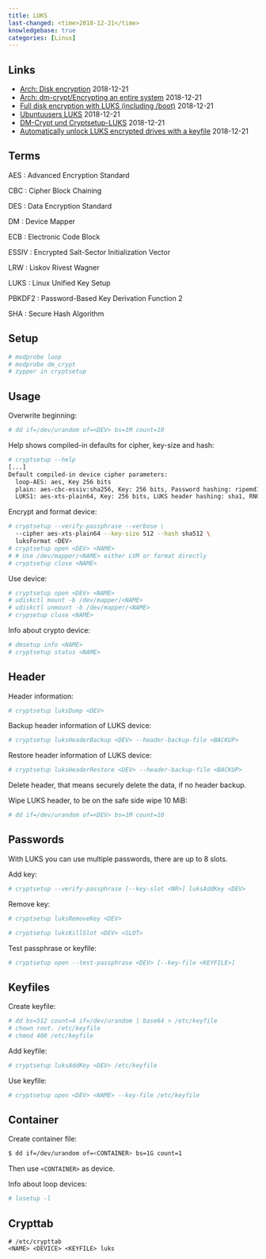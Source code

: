 ```yaml
---
title: LUKS
last-changed: <time>2018-12-21</time>
knowledgebase: true
categories: [Linux]
---
```

## Links

* [Arch: Disk encryption](https://wiki.archlinux.org/index.php/Disk_encryption) <time>2018-12-21</time>
* [Arch: dm-crypt/Encrypting an entire system](https://wiki.archlinux.org/index.php/Dm-crypt/Encrypting_an_entire_system) <time>2018-12-21</time>
* [Full disk encryption with LUKS (including /boot)](http://www.pavelkogan.com/2014/05/23/luks-full-disk-encryption) <time>2018-12-21</time>
* [Ubuntuusers LUKS](https://wiki.ubuntuusers.de/LUKS) <time>2018-12-21</time>
* [DM-Crypt und Cryptsetup-LUKS](http://www.linux-magazin.de/Ausgaben/2005/08/Geheime-Niederschrift) <time>2018-12-21</time>
* [Automatically unlock LUKS encrypted drives with a keyfile](https://www.howtoforge.com/automatically-unlock-luks-encrypted-drives-with-a-keyfile) <time>2018-12-21</time>

## Terms

AES
: Advanced Encryption Standard

CBC
: Cipher Block Chaining

DES
: Data Encryption Standard

DM
: Device Mapper

ECB
: Electronic Code Block

ESSIV
: Encrypted Salt-Sector Initialization Vector

LRW
: Liskov Rivest Wagner

LUKS
: Linux Unified Key Setup

PBKDF2
: Password-Based Key Derivation Function 2

SHA
: Secure Hash Algorithm

## Setup

``` sh
# modprobe loop
# modprobe dm_crypt
# zypper in cryptsetup
```

## Usage

Overwrite beginning:

``` sh
# dd if=/dev/urandom of=<DEV> bs=1M count=10
```

Help shows compiled-in defaults for cipher, key-size and hash:

``` sh
# cryptsetup --help
[...]
Default compiled-in device cipher parameters:
  loop-AES: aes, Key 256 bits
  plain: aes-cbc-essiv:sha256, Key: 256 bits, Password hashing: ripemd160
  LUKS1: aes-xts-plain64, Key: 256 bits, LUKS header hashing: sha1, RNG: /dev/urandom
```

Encrypt and format device:

``` sh
# cryptsetup --verify-passphrase --verbose \
  --cipher aes-xts-plain64 --key-size 512 --hash sha512 \
  luksFormat <DEV>
# cryptsetup open <DEV> <NAME>
# # Use /dev/mapper/<NAME> either LVM or format directly
# cryptsetup close <NAME>
```

Use device:

``` sh
# cryptsetup open <DEV> <NAME>
# udiskctl mount -b /dev/mapper/<NAME>
# udiskctl unmount -b /dev/mapper/<NAME>
# crypsetup close <NAME>
```

Info about crypto device:

``` sh
# dmsetup info <NAME>
# cryptsetup status <NAME>
```

## Header

Header information:

``` sh
# cryptsetup luksDump <DEV>
```

Backup header information of LUKS device:

``` sh
# cryptsetup luksHeaderBackup <DEV> --header-backup-file <BACKUP>
```

Restore header information of LUKS device:

``` sh
# cryptsetup luksHeaderRestore <DEV> --header-backup-file <BACKUP>
```

Delete header, that means securely delete the data, if no header backup.

Wipe LUKS header, to be on the safe side wipe 10 MiB:

``` sh
# dd if=/dev/urandom of=<DEV> bs=1M count=10
```

## Passwords

With LUKS you can use multiple passwords, there are up to 8 slots.

Add key:

``` sh
# cryptsetup --verify-passphrase [--key-slot <NR>] luksAddKey <DEV>
```

Remove key:

``` sh
# cryptsetup luksRemoveKey <DEV>
```

``` sh
# cryptsetup luksKillSlot <DEV> <SLOT>
```

Test passphrase or keyfile:

``` sh
# cryptsetup open --test-passphrase <DEV> [--key-file <KEYFILE>]
```

## Keyfiles

Create keyfile:

``` sh
# dd bs=512 count=4 if=/dev/urandom | base64 > /etc/keyfile
# chown root. /etc/keyfile
# chmod 400 /etc/keyfile
```

Add keyfile:

``` sh
# cryptsetup luksAddKey <DEV> /etc/keyfile
```

Use keyfile:

``` sh
# cryptsetup open <DEV> <NAME> --key-file /etc/keyfile
```

## Container

Create container file:

``` sh
$ dd if=/dev/urandom of=<CONTAINER> bs=1G count=1
```

Then use `<CONTAINER>` as device.

Info about loop devices:

``` sh
# losetup -l
```

## Crypttab

``` text
# /etc/crypttab
<NAME> <DEVICE> <KEYFILE> luks
```
